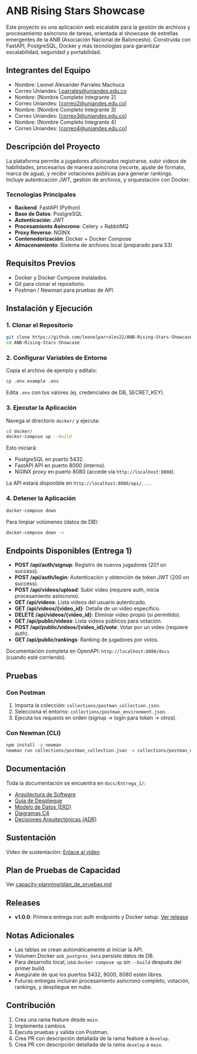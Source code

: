 # ANB Rising Stars Showcase

Este proyecto es una aplicación web escalable para la gestión de archivos y procesamiento asíncrono de tareas, orientada al showcase de estrellas emergentes de la ANB (Asociación Nacional de Baloncesto). Construida con FastAPI, PostgreSQL, Docker y más tecnologías para garantizar escalabilidad, seguridad y portabilidad.

## Integrantes del Equipo

- Nombre: Leonel Alexander Parrales Machuca
- Correo Uniandes: l.parrales@uniandes.edu.co
- Nombre: [Nombre Completo Integrante 2]
- Correo Uniandes: [correo2@uniandes.edu.co]
- Nombre: [Nombre Completo Integrante 3]
- Correo Uniandes: [correo3@uniandes.edu.co]
- Nombre: [Nombre Completo Integrante 4]
- Correo Uniandes: [correo4@uniandes.edu.co]

## Descripción del Proyecto

La plataforma permite a jugadores aficionados registrarse, subir videos de habilidades, procesarlos de manera asíncrona (recorte, ajuste de formato, marca de agua), y recibir votaciones públicas para generar rankings. Incluye autenticación JWT, gestión de archivos, y orquestación con Docker.

### Tecnologías Principales

- **Backend**: FastAPI (Python)
- **Base de Datos**: PostgreSQL
- **Autenticación**: JWT
- **Procesamiento Asíncrono**: Celery + RabbitMQ
- **Proxy Reverso**: NGINX
- **Contenedorización**: Docker + Docker Compose
- **Almacenamiento**: Sistema de archivos local (preparado para S3)

## Requisitos Previos

- Docker y Docker Compose instalados.
- Git para clonar el repositorio.
- Postman / Newman para pruebas de API.

## Instalación y Ejecución

### 1. Clonar el Repositorio

```bash
git clone https://github.com/leonelparrales22/ANB-Rising-Stars-Showcase.git
cd ANB-Rising-Stars-Showcase
```

### 2. Configurar Variables de Entorno

Copia el archivo de ejemplo y edítalo:

```bash
cp .env.example .env
```

Edita `.env` con tus valores (ej. credenciales de DB, SECRET_KEY).

### 3. Ejecutar la Aplicación

Navega al directorio `docker/` y ejecuta:

```bash
cd docker/
docker-compose up --build
```

Esto iniciará:

- PostgreSQL en puerto 5432.
- FastAPI API en puerto 8000 (interno).
- NGINX proxy en puerto 8080 (accede vía `http://localhost:8080`).

La API estará disponible en `http://localhost:8080/api/...`.

### 4. Detener la Aplicación

```bash
docker-compose down
```

Para limpiar volúmenes (datos de DB):

```bash
docker-compose down -v
```

## Endpoints Disponibles (Entrega 1)

- **POST /api/auth/signup**: Registro de nuevos jugadores (201 on success).
- **POST /api/auth/login**: Autenticación y obtención de token JWT (200 on success).
- **POST /api/videos/upload**: Subir video (requiere auth, inicia procesamiento asíncrono).
- **GET /api/videos**: Lista videos del usuario autenticado.
- **GET /api/videos/{video_id}**: Detalle de un video específico.
- **DELETE /api/videos/{video_id}**: Eliminar video propio (si permitido).
- **GET /api/public/videos**: Lista videos públicos para votación.
- **POST /api/public/videos/{video_id}/vote**: Votar por un video (requiere auth).
- **GET /api/public/rankings**: Ranking de jugadores por votos.

Documentación completa en OpenAPI: `http://localhost:8080/docs` (cuando esté corriendo).

## Pruebas

### Con Postman

1. Importa la colección: `collections/postman_collection.json`.
2. Selecciona el entorno: `collections/postman_environment.json`.
3. Ejecuta los requests en orden (signup → login para token → otros).

### Con Newman (CLI)

```bash
npm install -g newman
newman run collections/postman_collection.json -e collections/postman_environment.json
```

## Documentación

Toda la documentación se encuentra en `docs/Entrega_1/`:

- [Arquitectura de Software](docs/Entrega_1/arquitectura-software.md)
- [Guía de Despliegue](docs/Entrega_1/guia-despliegue.md)
- [Modelo de Datos (ERD)](docs/Entrega_1/modelo-datos.md)
- [Diagramas C4](docs/Entrega_1/diagramas/)
- [Decisiones Arquitectónicas (ADR)](docs/Entrega_1/decisiones-adr.md)

## Sustentación

Video de sustentación: [Enlace al video](sustentacion/Entrega_1/video_sustentacion.md)

## Plan de Pruebas de Capacidad

Ver [capacity-planning/plan_de_pruebas.md](capacity-planning/plan_de_pruebas.md)

## Releases

- **v1.0.0**: Primera entrega con auth endpoints y Docker setup. [Ver release](https://github.com/leonelparrales22/ANB-Rising-Stars-Showcase/releases/tag/v1.0.0)

## Notas Adicionales

- Las tablas se crean automáticamente al iniciar la API.
- Volumen Docker `anb_postgres_data` persiste datos de DB.
- Para desarrollo local, usa `docker-compose up` sin `--build` después del primer build.
- Asegúrate de que los puertos 5432, 8000, 8080 estén libres.
- Futuras entregas incluirán procesamiento asíncrono completo, votación, rankings, y despliegue en nube.

## Contribución

1. Crea una rama feature desde `main`.
2. Implementa cambios.
3. Ejecuta pruebas y valida con Postman.
4. Crea PR con descripción detallada de la rama feature a  `develop`.
5. Crea PR con descripción detallada de la rama `develop` a `main`.

